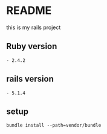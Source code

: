 # README

this is my rails project

## Ruby version
```
- 2.4.2
```

## rails version
```
- 5.1.4
```

## setup
```
bundle install --path=vendor/bundle
```
